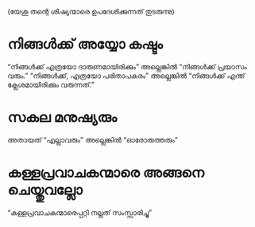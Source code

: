 (യേശു തന്റെ ശിഷ്യന്മാരെ ഉപദേശിക്കുന്നത് തുടരുന്നു)
# നിങ്ങൾക്ക് അയ്യോ കഷ്ടം
“നിങ്ങൾക്ക് എത്രയോ ദാരുണമായിരിക്കും” അല്ലെങ്കിൽ “നിങ്ങൾക്ക് പ്രയാസം വരും.” “നിങ്ങൾക്ക്, എത്രയോ പരിതാപകരം” അല്ലെങ്കിൽ “നിങ്ങൾക്ക് എന്ത് ക്ലേശമായിരിക്കും വരുന്നത്.”
# സകല മനുഷ്യരും
അതായത് “എല്ലാവരും” അല്ലെങ്കിൽ “ഓരോരുത്തരും”
# കള്ളപ്രവാചകന്മാരെ അങ്ങനെ ചെയ്തുവല്ലോ
“കള്ളപ്രവാചകന്മാരെപ്പറ്റി നല്ലത് സംസ്സാരിച്ചു”
